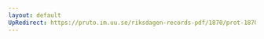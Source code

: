 ```yaml
---
layout: default
UpRedirect: https://pruto.im.uu.se/riksdagen-records-pdf/1870/prot-1870--fk--504/prot-1870--fk--504_002.pdf
---
```

